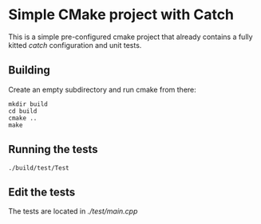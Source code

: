 # Simple CMake project with Catch
This is a simple pre-configured cmake project that already contains a fully kitted *catch* configuration and unit tests.

## Building
Create an empty subdirectory and run cmake from there:
```
mkdir build
cd build
cmake ..
make
```

## Running the tests
```
./build/test/Test
```

## Edit the tests
The tests are located in *./test/main.cpp*
